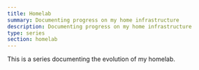 ```yaml
---
title: Homelab
summary: Documenting progress on my home infrastructure
description: Documenting progress on my home infrastructure
type: series
section: homelab
---
```


This is a series documenting the evolution of my homelab.
